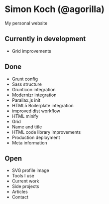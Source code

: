 # Simon Koch (@agorilla)

My personal website

## Currently in development

- Grid improvements

## Done

- Grunt config
- Sass structure
- Grunticon integration
- Modernizr integration
- Parallax.js init
- HTML5 Boilerplate integration
- improved dist workflow
- HTML minify
- Grid
- Name and title
- HTML code library improvements
- Production deployment
- Meta information

## Open

- SVG profile image
- Tools I use
- Current work
- Side projects
- Articles
- Contact
